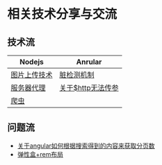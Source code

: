 # 相关技术分享与交流
## 技术流
|Nodejs|Anrular|
|-|-|
| [图片上传技术](https://github.com/Big-xiong/nodejs_demo/issues/3) | [脏检测机制](https://github.com/Big-xiong/angular_demo/issues/2)|
| [服务器代理](https://github.com/Big-xiong/nodejs_demo/issues/1) |[关于$http无法传参](https://github.com/Big-xiong/angular_demo/issues/1)|
|[爬虫](https://github.com/Big-xiong/nodejs_demo/issues/2)||
## 问题流
- [关于angular如何根据搜索得到的内容来获取分页数](https://github.com/Big-xiong/angular_demo/issues/3)
- [弹性盒+rem布局](https://github.com/Big-xiong/source-problem-share/issues/1)
